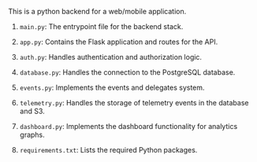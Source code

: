 This is a python backend for a web/mobile application.

1. `main.py`: The entrypoint file for the backend stack.

2. `app.py`: Contains the Flask application and routes for the API.

3. `auth.py`: Handles authentication and authorization logic.

4. `database.py`: Handles the connection to the PostgreSQL database.

5. `events.py`: Implements the events and delegates system.

6. `telemetry.py`: Handles the storage of telemetry events in the database and S3.

7. `dashboard.py`: Implements the dashboard functionality for analytics graphs.

8. `requirements.txt`: Lists the required Python packages.